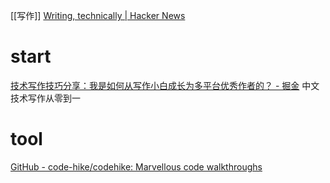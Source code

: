 [[写作]]
[Writing, technically | Hacker News](https://news.ycombinator.com/item?id=28382737)
# start
[技术写作技巧分享：我是如何从写作小白成长为多平台优秀作者的？ - 掘金](https://juejin.cn/post/6932288843018141709)
	中文技术写作从零到一

# tool
[GitHub - code-hike/codehike: Marvellous code walkthroughs](https://github.com/code-hike/codehike)